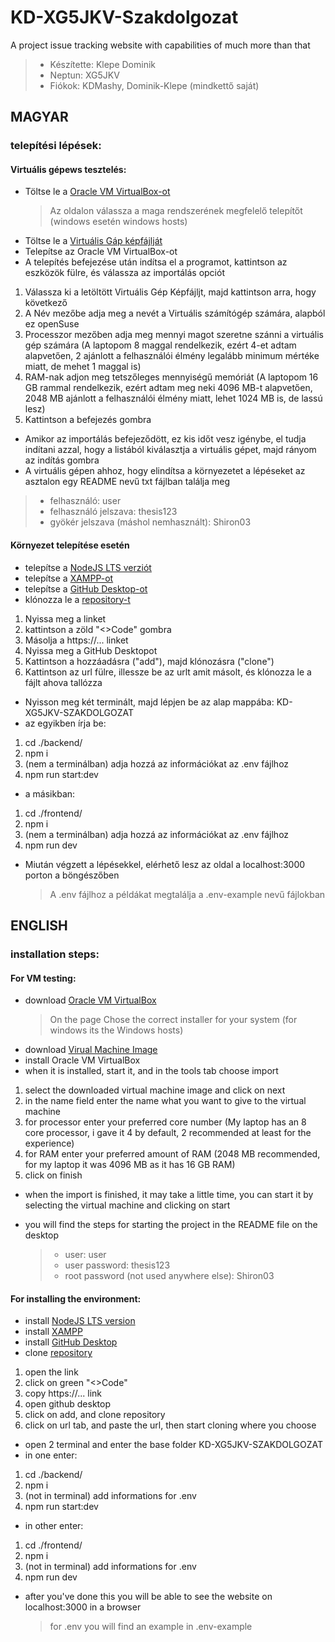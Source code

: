 # KD-XG5JKV-Szakdolgozat

A project issue tracking website with capabilities of much more than that

> - Készítette: Klepe Dominik
> - Neptun: XG5JKV
> - Fiókok: KDMashy, Dominik-Klepe (mindkettő saját)

## MAGYAR

### telepítési lépések:

#### Virtuális gépews tesztelés:

- Töltse le a [Oracle VM VirtualBox-ot](https://www.virtualbox.org/wiki/Downloads)
  > Az oldalon válassza a maga rendszerének megfelelő telepítőt (windows esetén windows hosts)
- Töltse le a [Virtuális Gáp képfájlját](https://drive.google.com/file/d/1xqBCnrHyFAnMESGdOFQx7FeFZvaNZHk3/view?usp=share_link)
- Telepítse az Oracle VM VirtualBox-ot
- A telepítés befejezése után indítsa el a programot, kattintson az eszközök fülre, és válassza az importálás opciót

1. Válassza ki a letöltött Virtuális Gép Képfájljt, majd kattintson arra, hogy következő
2. A Név mezőbe adja meg a nevét a Virtuális számítógép számára, alapból ez openSuse
3. Processzor mezőben adja meg mennyi magot szeretne szánni a virtuális gép számára (A laptopom 8 maggal rendelkezik, ezért 4-et adtam alapvetően, 2 ajánlott a felhasználói élmény legalább minimum mértéke miatt, de mehet 1 maggal is)
4. RAM-nak adjon meg tetszőleges mennyiségű memóriát (A laptopom 16 GB rammal rendelkezik, ezért adtam meg neki 4096 MB-t alapvetően, 2048 MB ajánlott a felhasználói élmény miatt, lehet 1024 MB is, de lassú lesz)
5. Kattintson a befejezés gombra

- Amikor az importálás befejeződött, ez kis időt vesz igénybe, el tudja indítani azzal, hogy a listából kiválasztja a virtuális gépet, majd rányom az indítás gombra
- A virtuális gépen ahhoz, hogy elindítsa a környezetet a lépéseket az asztalon egy README nevű txt fájlban találja meg

> - felhasználó: user
> - felhasználó jelszava: thesis123
> - gyökér jelszava (máshol nemhasznált): Shiron03

#### Környezet telepítése esetén

- telepítse a [NodeJS LTS verziót](https://nodejs.org/en)
- telepítse a [XAMPP-ot](https://www.apachefriends.org/hu/index.html)
- telepítse a [GitHub Desktop-ot](https://desktop.github.com/)
- klónozza le a [repository-t](https://github.com/KDMashy/KD-XG5JKV-Szakdolgozat)

1. Nyissa meg a linket
2. kattintson a zöld "<>Code" gombra
3. Másolja a https://... linket
4. Nyissa meg a GitHub Desktopot
5. Kattintson a hozzáadásra ("add"), majd klónozásra ("clone")
6. Kattintson az url fülre, illessze be az urlt amit másolt, és klónozza le a fájlt ahova tallózza

- Nyisson meg két terminált, majd lépjen be az alap mappába: KD-XG5JKV-SZAKDOLGOZAT
- az egyikben írja be:

1. cd ./backend/
2. npm i
3. (nem a terminálban) adja hozzá az információkat az .env fájlhoz
4. npm run start:dev

- a másikban:

1. cd ./frontend/
2. npm i
3. (nem a terminálban) adja hozzá az információkat az .env fájlhoz
4. npm run dev

- Miután végzett a lépésekkel, elérhető lesz az oldal a localhost:3000 porton a böngészőben
  > A .env fájlhoz a példákat megtalálja a .env-example nevű fájlokban

## ENGLISH

### installation steps:

#### For VM testing:

- download [Oracle VM VirtualBox](https://www.virtualbox.org/wiki/Downloads)
  > On the page Chose the correct installer for your system (for windows its the Windows hosts)
- download [Virual Machine Image](https://drive.google.com/file/d/1xqBCnrHyFAnMESGdOFQx7FeFZvaNZHk3/view?usp=share_link)
- install Oracle VM VirtualBox
- when it is installed, start it, and in the tools tab choose import

1. select the downloaded virtual machine image and click on next
2. in the name field enter the name what you want to give to the virtual machine
3. for processor enter your preferred core number (My laptop has an 8 core processor, i gave it 4 by default, 2 recommended at least for the experience)
4. for RAM enter your preferred amount of RAM (2048 MB recommended, for my laptop it was 4096 MB as it has 16 GB RAM)
5. click on finish

- when the import is finished, it may take a little time, you can start it by selecting the virtual machine and clicking on start
- you will find the steps for starting the project in the README file on the desktop

  > - user: user
  > - user password: thesis123
  > - root password (not used anywhere else): Shiron03

#### For installing the environment:

- install [NodeJS LTS version](https://nodejs.org/en)
- install [XAMPP](https://www.apachefriends.org/hu/index.html)
- install [GitHub Desktop](https://desktop.github.com/)
- clone [repository](https://github.com/KDMashy/KD-XG5JKV-Szakdolgozat)

1. open the link
2. click on green "<>Code"
3. copy https://... link
4. open github desktop
5. click on add, and clone repository
6. click on url tab, and paste the url, then start cloning where you choose

- open 2 terminal and enter the base folder KD-XG5JKV-SZAKDOLGOZAT
- in one enter:

1. cd ./backend/
2. npm i
3. (not in terminal) add informations for .env
4. npm run start:dev

- in other enter:

1. cd ./frontend/
2. npm i
3. (not in terminal) add informations for .env
4. npm run dev

- after you've done this you will be able to see the website on localhost:3000 in a browser
  > for .env you will find an example in .env-example
